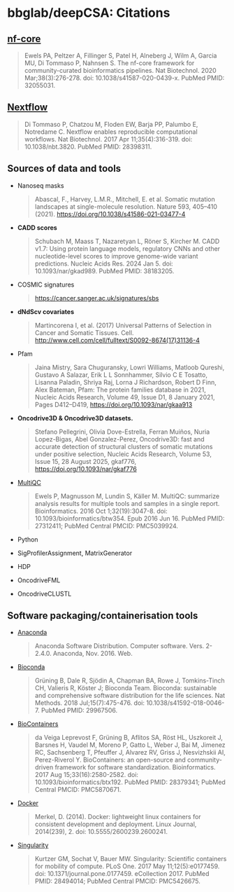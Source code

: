 # bbglab/deepCSA: Citations

## [nf-core](https://pubmed.ncbi.nlm.nih.gov/32055031/)

> Ewels PA, Peltzer A, Fillinger S, Patel H, Alneberg J, Wilm A, Garcia MU, Di Tommaso P, Nahnsen S. The nf-core framework for community-curated bioinformatics pipelines. Nat Biotechnol. 2020 Mar;38(3):276-278. doi: 10.1038/s41587-020-0439-x. PubMed PMID: 32055031.

## [Nextflow](https://pubmed.ncbi.nlm.nih.gov/28398311/)

> Di Tommaso P, Chatzou M, Floden EW, Barja PP, Palumbo E, Notredame C. Nextflow enables reproducible computational workflows. Nat Biotechnol. 2017 Apr 11;35(4):316-319. doi: 10.1038/nbt.3820. PubMed PMID: 28398311.

## Sources of data and tools

- Nanoseq masks

  > Abascal, F., Harvey, L.M.R., Mitchell, E. et al. Somatic mutation landscapes at single-molecule resolution. Nature 593, 405–410 (2021). https://doi.org/10.1038/s41586-021-03477-4

- **CADD scores**

  > Schubach M, Maass T, Nazaretyan L, Röner S, Kircher M. CADD v1.7: Using protein language models, regulatory CNNs and other nucleotide-level scores to improve genome-wide variant predictions. Nucleic Acids Res. 2024 Jan 5. doi: 10.1093/nar/gkad989. PubMed PMID: 38183205.

- COSMIC signatures

  > https://cancer.sanger.ac.uk/signatures/sbs

- **dNdScv covariates**

  > Martincorena I, et al. (2017) Universal Patterns of Selection in Cancer and Somatic Tissues. Cell. http://www.cell.com/cell/fulltext/S0092-8674(17)31136-4

- Pfam 

  > Jaina Mistry, Sara Chuguransky, Lowri Williams, Matloob Qureshi, Gustavo A Salazar, Erik L L Sonnhammer, Silvio C E Tosatto, Lisanna Paladin, Shriya Raj, Lorna J Richardson, Robert D Finn, Alex Bateman, Pfam: The protein families database in 2021, Nucleic Acids Research, Volume 49, Issue D1, 8 January 2021, Pages D412–D419, https://doi.org/10.1093/nar/gkaa913

- **Oncodrive3D & Oncodrive3D datasets.**

  > Stefano Pellegrini, Olivia Dove-Estrella, Ferran Muiños, Nuria Lopez-Bigas, Abel Gonzalez-Perez, Oncodrive3D: fast and accurate detection of structural clusters of somatic mutations under positive selection, Nucleic Acids Research, Volume 53, Issue 15, 28 August 2025, gkaf776, https://doi.org/10.1093/nar/gkaf776

- [MultiQC](https://pubmed.ncbi.nlm.nih.gov/27312411/)

  > Ewels P, Magnusson M, Lundin S, Käller M. MultiQC: summarize analysis results for multiple tools and samples in a single report. Bioinformatics. 2016 Oct 1;32(19):3047-8. doi: 10.1093/bioinformatics/btw354. Epub 2016 Jun 16. PubMed PMID: 27312411; PubMed Central PMCID: PMC5039924.

- Python
- SigProfilerAssignment, MatrixGenerator
- HDP
- OncodriveFML
- OncodriveCLUSTL

## Software packaging/containerisation tools

- [Anaconda](https://anaconda.com)

  > Anaconda Software Distribution. Computer software. Vers. 2-2.4.0. Anaconda, Nov. 2016. Web.

- [Bioconda](https://pubmed.ncbi.nlm.nih.gov/29967506/)

  > Grüning B, Dale R, Sjödin A, Chapman BA, Rowe J, Tomkins-Tinch CH, Valieris R, Köster J; Bioconda Team. Bioconda: sustainable and comprehensive software distribution for the life sciences. Nat Methods. 2018 Jul;15(7):475-476. doi: 10.1038/s41592-018-0046-7. PubMed PMID: 29967506.

- [BioContainers](https://pubmed.ncbi.nlm.nih.gov/28379341/)

  > da Veiga Leprevost F, Grüning B, Aflitos SA, Röst HL, Uszkoreit J, Barsnes H, Vaudel M, Moreno P, Gatto L, Weber J, Bai M, Jimenez RC, Sachsenberg T, Pfeuffer J, Alvarez RV, Griss J, Nesvizhskii AI, Perez-Riverol Y. BioContainers: an open-source and community-driven framework for software standardization. Bioinformatics. 2017 Aug 15;33(16):2580-2582. doi: 10.1093/bioinformatics/btx192. PubMed PMID: 28379341; PubMed Central PMCID: PMC5870671.

- [Docker](https://dl.acm.org/doi/10.5555/2600239.2600241)

  > Merkel, D. (2014). Docker: lightweight linux containers for consistent development and deployment. Linux Journal, 2014(239), 2. doi: 10.5555/2600239.2600241.

- [Singularity](https://pubmed.ncbi.nlm.nih.gov/28494014/)

  > Kurtzer GM, Sochat V, Bauer MW. Singularity: Scientific containers for mobility of compute. PLoS One. 2017 May 11;12(5):e0177459. doi: 10.1371/journal.pone.0177459. eCollection 2017. PubMed PMID: 28494014; PubMed Central PMCID: PMC5426675.
